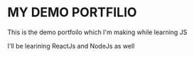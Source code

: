# MY  DEMO PORTFILIO

This is the demo portfoilo which I'm making while learning JS

I'll be learining ReactJs and NodeJs as well
